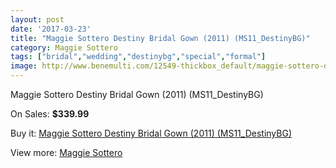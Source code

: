```yaml
---
layout: post
date: '2017-03-23'
title: "Maggie Sottero Destiny Bridal Gown (2011) (MS11_DestinyBG)"
category: Maggie Sottero
tags: ["bridal","wedding","destinybg","special","formal"]
image: http://www.benemulti.com/12549-thickbox_default/maggie-sottero-destiny-bridal-gown-2011-ms11destinybg.jpg
---
```

Maggie Sottero Destiny Bridal Gown (2011) (MS11_DestinyBG)

On Sales: **$339.99**
<a href="https://www.benemulti.com/en/maggie-sottero/4702-maggie-sottero-destiny-bridal-gown-2011-ms11destinybg.html"><amp-img layout="responsive" width="600" height="600" src="//www.benemulti.com/12549-thickbox_default/maggie-sottero-destiny-bridal-gown-2011-ms11destinybg.jpg" alt="Maggie Sottero Destiny Bridal Gown (2011) (MS11_DestinyBG) 0" /></a>
<a href="https://www.benemulti.com/en/maggie-sottero/4702-maggie-sottero-destiny-bridal-gown-2011-ms11destinybg.html"><amp-img layout="responsive" width="600" height="600" src="//www.benemulti.com/12551-thickbox_default/maggie-sottero-destiny-bridal-gown-2011-ms11destinybg.jpg" alt="Maggie Sottero Destiny Bridal Gown (2011) (MS11_DestinyBG) 1" /></a>
<a href="https://www.benemulti.com/en/maggie-sottero/4702-maggie-sottero-destiny-bridal-gown-2011-ms11destinybg.html"><amp-img layout="responsive" width="600" height="600" src="//www.benemulti.com/12550-thickbox_default/maggie-sottero-destiny-bridal-gown-2011-ms11destinybg.jpg" alt="Maggie Sottero Destiny Bridal Gown (2011) (MS11_DestinyBG) 2" /></a>

Buy it: [Maggie Sottero Destiny Bridal Gown (2011) (MS11_DestinyBG)](https://www.benemulti.com/en/maggie-sottero/4702-maggie-sottero-destiny-bridal-gown-2011-ms11destinybg.html "Maggie Sottero Destiny Bridal Gown (2011) (MS11_DestinyBG)")

View more: [Maggie Sottero](https://www.benemulti.com/en/41-maggie-sottero "Maggie Sottero")